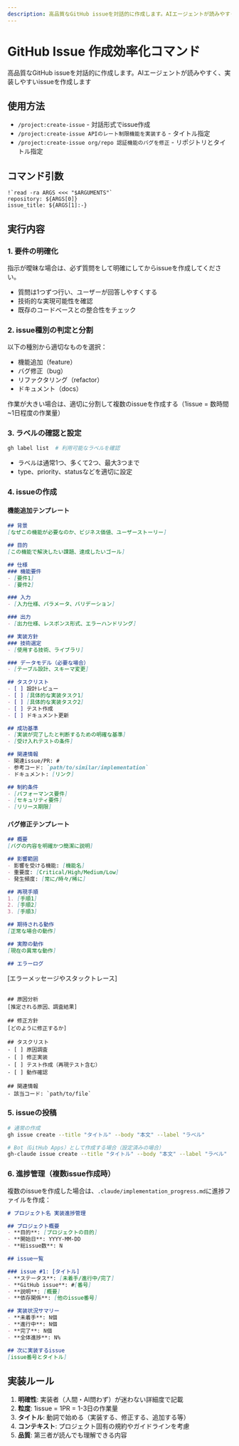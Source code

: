 ```yaml
---
description: 高品質なGitHub issueを対話的に作成します。AIエージェントが読みやすく、実装しやすいissueを作成します
---
```


# GitHub Issue 作成効率化コマンド

高品質なGitHub issueを対話的に作成します。AIエージェントが読みやすく、実装しやすいissueを作成します

## 使用方法
- `/project:create-issue` - 対話形式でissue作成
- `/project:create-issue APIのレート制限機能を実装する` - タイトル指定
- `/project:create-issue org/repo 認証機能のバグを修正` - リポジトリとタイトル指定

## コマンド引数
```
!`read -ra ARGS <<< "$ARGUMENTS"`
repository: ${ARGS[0]}
issue_title: ${ARGS[1]:-}
```

## 実行内容

### 1. 要件の明確化
指示が曖昧な場合は、必ず質問をして明確にしてからissueを作成してください。
- 質問は1つずつ行い、ユーザーが回答しやすくする
- 技術的な実現可能性を確認
- 既存のコードベースとの整合性をチェック

### 2. issue種別の判定と分割
以下の種別から適切なものを選択：
- 機能追加（feature）
- バグ修正（bug）
- リファクタリング（refactor）
- ドキュメント（docs）

作業が大きい場合は、適切に分割して複数のissueを作成する（1issue = 数時間~1日程度の作業量）

### 3. ラベルの確認と設定
```bash
gh label list  # 利用可能なラベルを確認
```
- ラベルは通常1つ、多くて2つ、最大3つまで
- type、priority、statusなどを適切に設定

### 4. issueの作成

#### 機能追加テンプレート
```markdown
## 背景
[なぜこの機能が必要なのか、ビジネス価値、ユーザーストーリー]

## 目的
[この機能で解決したい課題、達成したいゴール]

## 仕様
### 機能要件
- [要件1]
- [要件2]

### 入力
- [入力仕様、パラメータ、バリデーション]

### 出力
- [出力仕様、レスポンス形式、エラーハンドリング]

## 実装方針
### 技術選定
- [使用する技術、ライブラリ]

### データモデル（必要な場合）
- [テーブル設計、スキーマ変更]

## タスクリスト
- [ ] 設計レビュー
- [ ] [具体的な実装タスク1]
- [ ] [具体的な実装タスク2]
- [ ] テスト作成
- [ ] ドキュメント更新

## 成功基準
- [実装が完了したと判断するための明確な基準]
- [受け入れテストの条件]

## 関連情報
- 関連issue/PR: #
- 参考コード: `path/to/similar/implementation`
- ドキュメント: [リンク]

## 制約条件
- [パフォーマンス要件]
- [セキュリティ要件]
- [リリース期限]
```

#### バグ修正テンプレート
```markdown
## 概要
[バグの内容を明確かつ簡潔に説明]

## 影響範囲
- 影響を受ける機能: [機能名]
- 重要度: [Critical/High/Medium/Low]
- 発生頻度: [常に/時々/稀に]

## 再現手順
1. [手順1]
2. [手順2]
3. [手順3]

## 期待される動作
[正常な場合の動作]

## 実際の動作
[現在の異常な動作]

## エラーログ
```
[エラーメッセージやスタックトレース]
```

## 原因分析
[推定される原因、調査結果]

## 修正方針
[どのように修正するか]

## タスクリスト
- [ ] 原因調査
- [ ] 修正実装
- [ ] テスト作成（再現テスト含む）
- [ ] 動作確認

## 関連情報
- 該当コード: `path/to/file`
```

### 5. issueの投稿
```bash
# 通常の作成
gh issue create --title "タイトル" --body "本文" --label "ラベル"

# Bot（GitHub Apps）として作成する場合（設定済みの場合）
gh-claude issue create --title "タイトル" --body "本文" --label "ラベル"
```

### 6. 進捗管理（複数issue作成時）
複数のissueを作成した場合は、`.claude/implementation_progress.md`に進捗ファイルを作成：

```markdown
# プロジェクト名 実装進捗管理

## プロジェクト概要
- **目的**: [プロジェクトの目的]
- **開始日**: YYYY-MM-DD
- **総issue数**: N

## issue一覧

### issue #1: [タイトル]
- **ステータス**: [未着手/進行中/完了]
- **GitHub issue**: #[番号]
- **説明**: [概要]
- **依存関係**: [他のissue番号]

## 実装状況サマリー
- **未着手**: N個
- **進行中**: N個
- **完了**: N個
- **全体進捗**: N%

## 次に実装するissue
[issue番号とタイトル]
```

## 実装ルール
1. **明確性**: 実装者（人間・AI問わず）が迷わない詳細度で記載
2. **粒度**: 1issue = 1PR = 1-3日の作業量
3. **タイトル**: 動詞で始める（実装する、修正する、追加する等）
4. **コンテキスト**: プロジェクト固有の規約やガイドラインを考慮
5. **品質**: 第三者が読んでも理解できる内容
